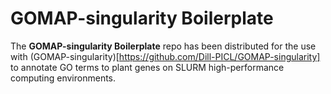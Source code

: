 # GOMAP-singularity Boilerplate

The **GOMAP-singularity Boilerplate** repo has been distributed for the use with (GOMAP-singularity)[https://github.com/Dill-PICL/GOMAP-singularity] to annotate GO terms to plant genes on SLURM high-performance computing environments.
